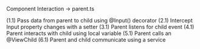 

Component Interaction -> parent.ts

(1.1) Pass data from parent to child using @Input() decorator
(2.1) Intercept Input property changes with a setter
(3.1) Parent listens for child event
(4.1) Parent interacts with child using local variable
(5.1) Parent calls an @ViewChild
(6.1) Parent and child communicate using a service